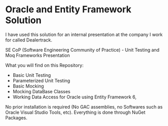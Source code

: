 # Oracle and Entity Framework Solution
I have used this solution for an internal presentation at the company I work for called Dealertrack.

SE CoP (Software Engineering Community of Practice) - Unit Testing and Moq Frameworks Presentation

What you will find on this Repository:
* Basic Unit Testing
* Parameterized Unit Testing
* Basic Mocking
* Mocking DataBase Classes 
* Working Data Access for Oracle using Entity Framework 6,

No prior installation is required (No GAC assemblies, no Softwares such as Oracle Visual Studio Tools, etc).
Everything is done through NuGet Packages.
